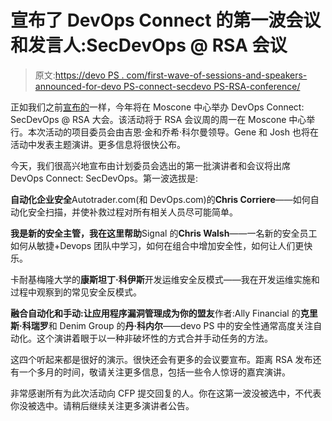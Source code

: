 # 宣布了 DevOps Connect 的第一波会议和发言人:SecDevOps @ RSA 会议

> 原文:[https://devo PS . com/first-wave-of-sessions-and-speakers-announced-for-devo PS-connect-secdevo PS-RSA-conference/](https://devops.com/first-wave-of-sessions-and-speakers-announced-for-devops-connect-secdevops-rsa-conference/)

正如我们之前[宣布的](https://devops.com/news/devops-connect-secops-edition-spotlights-intersection-devops-information-security/)一样，今年将在 Moscone 中心举办 DevOps Connect: SecDevOps @ RSA 大会。该活动将于 RSA 会议周的周一在 Moscone 中心举行。本次活动的项目委员会由吉恩·金和乔希·科尔曼领导。Gene 和 Josh 也将在活动中发表主题演讲。更多信息将很快公布。

今天，我们很高兴地宣布由计划委员会选出的第一批演讲者和会议将出席 DevOps Connect: SecDevOps。第一波选拔是:

**自动化企业安全**Autotrader.com(和 DevOps.com)的**Chris Corriere**——如何自动化安全扫描，并使补救过程对所有相关人员尽可能简单。

**我是新的安全主管，我在这里帮助**Signal 的**Chris Walsh**——一名新的安全员工如何从敏捷+Devops 团队中学习，如何在组合中增加安全性，如何让人们更快乐。

卡耐基梅隆大学的**康斯坦丁·科伊斯**开发运维安全反模式——我在开发运维实施和过程中观察到的常见安全反模式。

**融合自动化和手动:让应用程序漏洞管理成为你的盟友**作者:Ally Financial 的**克里斯·科瑞罗**和 Denim Group 的**丹·科内尔**——devo PS 中的安全性通常高度关注自动化。这个演讲着眼于以一种非破坏性的方式合并手动任务的方法。

这四个听起来都是很好的演示。很快还会有更多的会议要宣布。距离 RSA 发布还有一个多月的时间，敬请关注更多信息，包括一些令人惊讶的嘉宾演讲。

非常感谢所有为此次活动向 CFP 提交回复的人。你在这第一波没被选中，不代表你没被选中。请稍后继续关注更多演讲者公告。